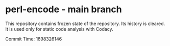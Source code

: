 # perl-encode - main branch

This repository contains frozen state of the repository.
Its history is cleared. It is used only for static code
analysis with Codacy.

Commit Time: 1698326146